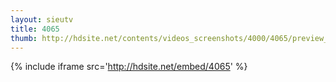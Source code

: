 ```yaml
---
layout: sieutv
title: 4065
thumb: http://hdsite.net/contents/videos_screenshots/4000/4065/preview_360p.mp4.jpg
---
```

{% include iframe src='http://hdsite.net/embed/4065' %}
 
